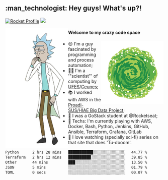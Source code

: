 
<h2> :man_technologist: Hey guys! What's up?!</h2>
                                                                         
[![Rocket Profile](https://img.shields.io/static/v1?label=Rocketseat&message=Profile&colorA=purple&color=black&logo=Rocket&logoColor=white)](https://app.rocketseat.com.br/me/elyabe)
<a href="https://www.linkedin.com/in/elyabe/"><img src="https://img.shields.io/badge/LinkedIn-informational?logo=linkedin"/></a>

<img align='left' src="https://raw.githubusercontent.com/Elyabe/Elyabe/master/images/rick-dancing.gif" width='200'>

                       
#### Welcome to my crazy code space 
<img align='right' src="https://raw.githubusercontent.com/Elyabe/elyabe/master/images/portal-3.gif" width='200'>

- :heart_eyes: I'm a guy fascinated by programming and process automation; 
- :office_worker: I'm a '"scientist"' of computing by [UFES](http://ufes.br)/[Ceunes](http://ceunes.ufes.br);
- :books: I worked with AWS in the [Proadi-SUS/HIAE Big Data Project](https://www.einstein.br/responsabilidade-social/atuacao-com-o-ministerio-da-saude/proadi-sus);
- :rocket: I was a GoStack student at @Rocketseat;
- :green_heart: Techs: I'm currently playing with AWS, Docker, Bash, Python, Jenkins, GitHub, Ansible, Terraform, Grafana, GitLab
- :movie_camera: I love watching (specially sci-fi) series on that site that does 'Tu-dooom'.

<!--START_SECTION:waka-->
```text
Python      2 hrs 28 mins   ███████████░░░░░░░░░░░░░░   44.77 % 
Terraform   2 hrs 12 mins   ██████████░░░░░░░░░░░░░░░   39.85 % 
Other       44 mins         ███░░░░░░░░░░░░░░░░░░░░░░   13.50 % 
JSON        5 mins          ░░░░░░░░░░░░░░░░░░░░░░░░░   01.79 % 
TOML        0 secs          ░░░░░░░░░░░░░░░░░░░░░░░░░   00.07 %
```
<!--END_SECTION:waka-->
